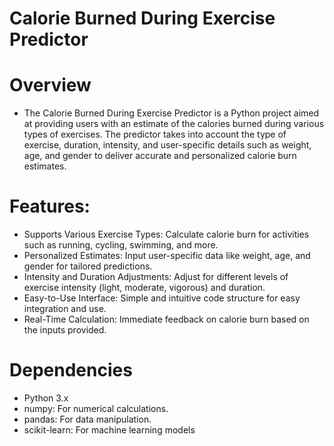 # Calorie Burned During Exercise Predictor
# Overview
- The Calorie Burned During Exercise Predictor is a Python project aimed at providing users with an estimate of the calories burned during various types of exercises. The predictor takes into account the type of
  exercise, duration, intensity, and user-specific details such as weight, age, and gender to deliver accurate and personalized calorie burn estimates.

# Features:
- Supports Various Exercise Types: Calculate calorie burn for activities such as running, cycling, swimming, and more.
- Personalized Estimates: Input user-specific data like weight, age, and gender for tailored predictions.
- Intensity and Duration Adjustments: Adjust for different levels of exercise intensity (light, moderate, vigorous) and duration.
- Easy-to-Use Interface: Simple and intuitive code structure for easy integration and use.
- Real-Time Calculation: Immediate feedback on calorie burn based on the inputs provided.

# Dependencies
- Python 3.x
- numpy: For numerical calculations.
- pandas: For data manipulation.
- scikit-learn: For machine learning models
